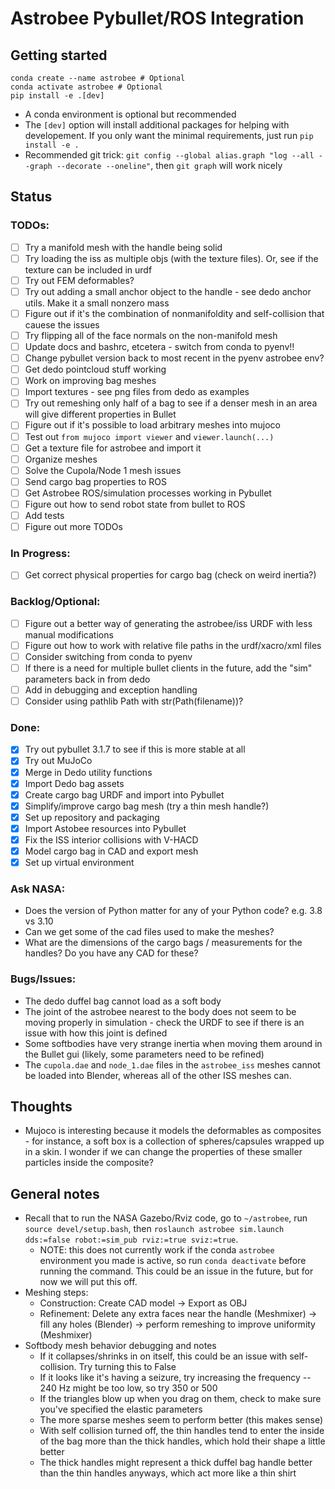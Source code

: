# Astrobee Pybullet/ROS Integration

## Getting started
```
conda create --name astrobee # Optional
conda activate astrobee # Optional
pip install -e .[dev]
```
- A conda environment is optional but recommended
- The `[dev]` option will install additional packages for helping with developement. If you only want the minimal requirements, just run `pip install -e .`
- Recommended git trick: `git config --global alias.graph "log --all --graph --decorate --oneline"`, then `git graph` will work nicely

## Status
### TODOs:
- [ ] Try a manifold mesh with the handle being solid
- [ ] Try loading the iss as multiple objs (with the texture files). Or, see if the texture can be included in urdf
- [ ] Try out FEM deformables?
- [ ] Try out adding a small anchor object to the handle - see dedo anchor utils. Make it a small nonzero mass
- [ ] Figure out if it's the combination of nonmanifoldity and self-collision that cauese the issues
- [ ] Try flipping all of the face normals on the non-manifold mesh
- [ ] Update docs and bashrc, etcetera - switch from conda to pyenv!!
- [ ] Change pybullet version back to most recent in the pyenv astrobee env?
- [ ] Get dedo pointcloud stuff working
- [ ] Work on improving bag meshes
- [ ] Import textures - see png files from dedo as examples
- [ ] Try out remeshing only half of a bag to see if a denser mesh in an area will give different properties in Bullet
- [ ] Figure out if it's possible to load arbitrary meshes into mujoco
- [ ] Test out `from mujoco import viewer` and `viewer.launch(...)`
- [ ] Get a texture file for astrobee and import it
- [ ] Organize meshes
- [ ] Solve the Cupola/Node 1 mesh issues
- [ ] Send cargo bag properties to ROS
- [ ] Get Astrobee ROS/simulation processes working in Pybullet
- [ ] Figure out how to send robot state from bullet to ROS
- [ ] Add tests
- [ ] Figure out more TODOs

### In Progress:
- [ ] Get correct physical properties for cargo bag (check on weird inertia?)

### Backlog/Optional:
- [ ] Figure out a better way of generating the astrobee/iss URDF with less manual modifications
- [ ] Figure out how to work with relative file paths in the urdf/xacro/xml files
- [ ] Consider switching from conda to pyenv
- [ ] If there is a need for multiple bullet clients in the future, add the "sim" parameters back in from dedo
- [ ] Add in debugging and exception handling
- [ ] Consider using pathlib Path with str(Path(filename))?

### Done:
- [X] Try out pybullet 3.1.7 to see if this is more stable at all
- [X] Try out MuJoCo
- [X] Merge in Dedo utility functions
- [X] Import Dedo bag assets
- [X] Create cargo bag URDF and import into Pybullet
- [X] Simplify/improve cargo bag mesh (try a thin mesh handle?)
- [X] Set up repository and packaging
- [X] Import Astobee resources into Pybullet
- [X] Fix the ISS interior collisions with V-HACD
- [X] Model cargo bag in CAD and export mesh
- [X] Set up virtual environment

### Ask NASA:
- Does the version of Python matter for any of your Python code? e.g. 3.8 vs 3.10
- Can we get some of the cad files used to make the meshes?
- What are the dimensions of the cargo bags / measurements for the handles? Do you have any CAD for these?

### Bugs/Issues:
- The dedo duffel bag cannot load as a soft body
- The joint of the astrobee nearest to the body does not seem to be moving properly in simulation - check the URDF to see if there is an issue with how this joint is defined
- Some softbodies have very strange inertia when moving them around in the Bullet gui (likely, some parameters need to be refined)
- The `cupola.dae` and `node_1.dae` files in the `astrobee_iss` meshes cannot be loaded into Blender, whereas all of the other ISS meshes can.

## Thoughts
- Mujoco is interesting because it models the deformables as composites - for instance, a soft box is a collection of spheres/capsules wrapped up in a skin. I wonder if we can change the properties of these smaller particles inside the composite?

## General notes
- Recall that to run the NASA Gazebo/Rviz code, go to `~/astrobee`, run `source devel/setup.bash`, then `roslaunch astrobee sim.launch dds:=false robot:=sim_pub rviz:=true sviz:=true`.
  - NOTE: this does not currently work if the conda `astrobee` environment you made is active, so run `conda deactivate` before running the command. This could be an issue in the future, but for now we will put this off. 
- Meshing steps: 
  - Construction: Create CAD model -> Export as OBJ
  - Refinement: Delete any extra faces near the handle (Meshmixer) -> fill any holes (Blender) -> perform remeshing to improve uniformity (Meshmixer)
- Softbody mesh behavior debugging and notes
  - If it collapses/shrinks in on itself, this could be an issue with self-collision. Try turning this to False
  - If it looks like it's having a seizure, try increasing the frequency -- 240 Hz might be too low, so try 350 or 500
  - If the triangles blow up when you drag on them, check to make sure you've specified the elastic parameters
  - The more sparse meshes seem to perform better (this makes sense)
  - With self collision turned off, the thin handles tend to enter the inside of the bag more than the thick handles, which hold their shape a little better
  - The thick handles might represent a thick duffel bag handle better than the thin handles anyways, which act more like a thin shirt
